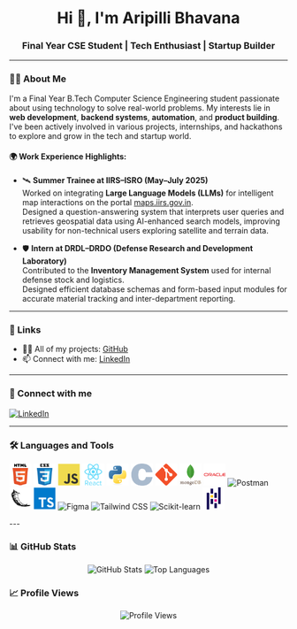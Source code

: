 <h1 align="center">Hi 👋, I'm Aripilli Bhavana</h1>
<h3 align="center">Final Year CSE Student | Tech Enthusiast | Startup Builder</h3>

---

### 👩‍💻 About Me

I'm a Final Year B.Tech Computer Science Engineering student passionate about using technology to solve real-world problems. My interests lie in **web development**, **backend systems**, **automation**, and **product building**. I've been actively involved in various projects, internships, and hackathons to explore and grow in the tech and startup world.

#### 🌍 Work Experience Highlights:

- 🛰 **Summer Trainee at IIRS–ISRO (May–July 2025)**  
  Worked on integrating **Large Language Models (LLMs)** for intelligent map interactions on the portal [maps.iirs.gov.in](https://maps.iirs.gov.in/).  
  Designed a question-answering system that interprets user queries and retrieves geospatial data using AI-enhanced search models, improving usability for non-technical users exploring satellite and terrain data.

- 🛡 **Intern at DRDL–DRDO (Defense Research and Development Laboratory)**  
  Contributed to the **Inventory Management System** used for internal defense stock and logistics.  
  Designed efficient database schemas and form-based input modules for accurate material tracking and inter-department reporting.

---

### 🔗 Links

- 👨‍💻 All of my projects: [GitHub](https://github.com/Aripilli-Bhavana)  
- 📫 Connect with me: [LinkedIn](https://www.linkedin.com/in/aripillbhavana)  

---

### 🤝 Connect with me

<p align="left">
  <a href="https://www.linkedin.com/in/aripillbhavana" target="_blank">
    <img align="center" src="https://raw.githubusercontent.com/rahuldkjain/github-profile-readme-generator/master/src/images/icons/Social/linked-in-alt.svg" alt="LinkedIn" height="30" width="40" />
  </a>
</p>

---

### 🛠️ Languages and Tools

<p align="left">
  <img src="https://raw.githubusercontent.com/devicons/devicon/master/icons/html5/html5-original-wordmark.svg" alt="HTML" width="40" height="40"/>
  <img src="https://raw.githubusercontent.com/devicons/devicon/master/icons/css3/css3-original-wordmark.svg" alt="CSS" width="40" height="40"/>
  <img src="https://raw.githubusercontent.com/devicons/devicon/master/icons/javascript/javascript-original.svg" alt="JavaScript" width="40" height="40"/>
  <img src="https://raw.githubusercontent.com/devicons/devicon/master/icons/react/react-original-wordmark.svg" alt="React" width="40" height="40"/>
  <img src="https://raw.githubusercontent.com/devicons/devicon/master/icons/python/python-original.svg" alt="Python" width="40" height="40"/>
  <img src="https://raw.githubusercontent.com/devicons/devicon/master/icons/c/c-original.svg" alt="C" width="40" height="40"/>
  <img src="https://raw.githubusercontent.com/devicons/devicon/master/icons/git/git-original.svg" alt="Git" width="40" height="40"/>
  <img src="https://raw.githubusercontent.com/devicons/devicon/master/icons/mongodb/mongodb-original-wordmark.svg" alt="MongoDB" width="40" height="40"/>
  <img src="https://raw.githubusercontent.com/devicons/devicon/master/icons/oracle/oracle-original.svg" alt="Oracle" width="40" height="40"/>
  <img src="https://www.vectorlogo.zone/logos/getpostman/getpostman-icon.svg" alt="Postman" width="40" height="40"/>
  <img src="https://raw.githubusercontent.com/devicons/devicon/master/icons/flask/flask-original.svg" alt="Flask" width="40" height="40"/>
  <img src="https://raw.githubusercontent.com/devicons/devicon/master/icons/typescript/typescript-original.svg" alt="TypeScript" width="40" height="40"/>
  <img src="https://www.vectorlogo.zone/logos/figma/figma-icon.svg" alt="Figma" width="40" height="40"/>
  <img src="https://www.vectorlogo.zone/logos/tailwindcss/tailwindcss-icon.svg" alt="Tailwind CSS" width="40" height="40"/>
  <img src="https://upload.wikimedia.org/wikipedia/commons/0/05/Scikit_learn_logo_small.svg" alt="Scikit-learn" width="40" height="40"/>
  <img src="https://raw.githubusercontent.com/devicons/devicon/master/icons/pandas/pandas-original.svg" alt="Pandas" width="40" height="40"/>
</p>
---

### 📊 GitHub Stats

<p align="center">
  <img src="https://github-readme-stats.vercel.app/api?username=Aripilli-Bhavana&show_icons=true&theme=radical&hide=issues,contribs" alt="GitHub Stats" />
  <img src="https://github-readme-stats.vercel.app/api/top-langs/?username=Aripilli-Bhavana&layout=compact&theme=radical" alt="Top Languages" />
</p>

### 📈 Profile Views

<p align="center">
  <img src="https://komarev.com/ghpvc/?username=Aripilli-Bhavana&label=Profile%20views&color=0e75b6&style=flat" alt="Profile Views" />
</p>
